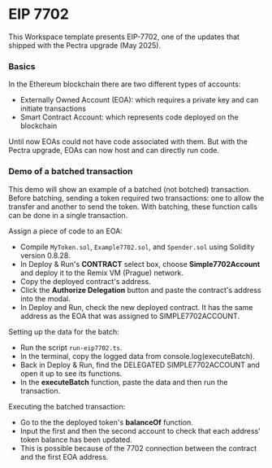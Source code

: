 # EIP 7702

This Workspace template presents EIP-7702, one of the updates that shipped with the Pectra upgrade (May 2025).

### Basics

In the Ethereum blockchain there are two different types of accounts:
- Externally Owned Account (EOA): which requires a private key and can initiate transactions
- Smart Contract Account: which represents code deployed on the blockchain

Until now EOAs could not have code associated with them.
But with the Pectra upgrade, EOAs can now host and can directly run code.

### Demo of a batched transaction

This demo will show an example of a batched (not botched) transaction. Before batching, sending a token required two transactions: one to allow the transfer and another to send the token.  With batching, these function calls can be done in a single transaction.

Assign a piece of code to an EOA:

- Compile `MyToken.sol`, `Example7702.sol`, and `Spender.sol` using Solidity version 0.8.28.
- In Deploy & Run's **CONTRACT** select box, choose **Simple7702Account** and deploy it to the Remix VM (Prague) network.
- Copy the deployed contract's address.
- Click the **Authorize Delegation** button and paste the contract's address into the modal.
- In Deploy and Run, check the new deployed contract. It has the same address as the EOA that was assigned to SIMPLE7702ACCOUNT.

Setting up the data for the batch:
- Run the script `run-eip7702.ts`.   
- In the terminal, copy the logged data from console.log(executeBatch).
- Back in Deploy & Run, find the DELEGATED SIMPLE7702ACCOUNT and open it up to see its functions.
- In the **executeBatch** function, paste the data and then run the transaction.

Executing the batched transaction:
- Go to the the deployed token's **balanceOf** function. 
- Input the first and then the second account to check that each address' token balance has been updated.
- This is possible because of the 7702 connection between the contract and the first EOA address.




